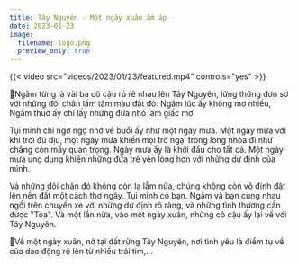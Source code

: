 ```yaml
---
title: Tây Nguyên - Một ngày xuân ấm áp
date: 2023-01-23
image:
  filename: logo.png
  preview_only: true
---
```


{{< video src="videos/2023/01/23/featured.mp4" controls="yes" >}}

🌻Ngăm từng là vài ba cô cậu rủ rê nhau lên Tây Nguyên, lững thững đơn sơ với những đôi chân lấm tấm màu đất đỏ. Ngăm lúc ấy không mơ nhiều, Ngăm thuở ấy chỉ lấy những đứa nhỏ làm giấc mơ.

Tụi mình chỉ ngờ ngợ nhớ về buổi ấy như một ngày mưa. Một ngày mưa với khí trời đủ dịu, một ngày mưa khiến mọi trở ngại trong lòng nhòa đi như chẳng còn mấy quan trọng. Ngày mưa ấy là khởi đầu cho tất cả. Một ngày mưa ung dung khiến những đứa trẻ yên lòng hơn với những dự định của mình.

Và những đôi chân đó không còn lạ lẫm nữa, chúng không còn vô định đặt lên nền đất một cách thơ ngây. Tụi mình có bạn. Ngăm và bạn cùng nhau ngồi trên chuyến xe với những dự định rõ ràng, và những tình thương cần được "Tỏa". Và một lần nữa, vào một ngày xuân, những cô cậu ấy lại về với Tây Nguyên.

🌻Về một ngày xuân, nở tại đất rừng Tây Nguyên, nơi tình yêu là điểm tụ về của dao động rộ lên từ nhiều trái tim,...
